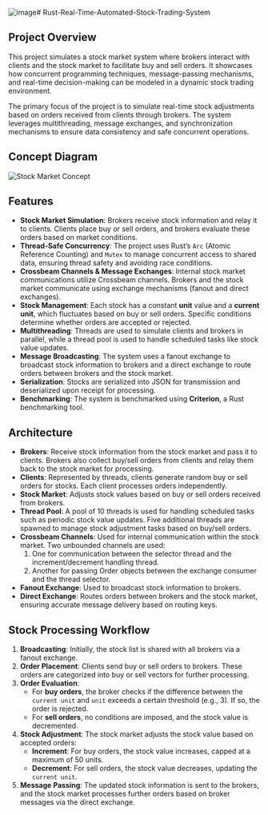 ![image](https://github.com/user-attachments/assets/9301b3d5-529c-49f5-940d-02ed52f42198)# Rust-Real-Time-Automated-Stock-Trading-System

## Project Overview
This project simulates a stock market system where brokers interact with clients and the stock market to facilitate buy and sell orders. It showcases how concurrent programming techniques, message-passing mechanisms, and real-time decision-making can be modeled in a dynamic stock trading environment.

The primary focus of the project is to simulate real-time stock adjustments based on orders received from clients through brokers. The system leverages multithreading, message exchanges, and synchronization mechanisms to ensure data consistency and safe concurrent operations.

## Concept Diagram
![Stock Market Concept](./images/concept_diagram.png)

## Features
- **Stock Market Simulation**: Brokers receive stock information and relay it to clients. Clients place buy or sell orders, and brokers evaluate these orders based on market conditions.
- **Thread-Safe Concurrency**: The project uses Rust’s `Arc` (Atomic Reference Counting) and `Mutex` to manage concurrent access to shared data, ensuring thread safety and avoiding race conditions.
- **Crossbeam Channels & Message Exchanges**: Internal stock market communications utilize Crossbeam channels. Brokers and the stock market communicate using exchange mechanisms (fanout and direct exchanges).
- **Stock Management**: Each stock has a constant **unit** value and a **current unit**, which fluctuates based on buy or sell orders. Specific conditions determine whether orders are accepted or rejected.
- **Multithreading**: Threads are used to simulate clients and brokers in parallel, while a thread pool is used to handle scheduled tasks like stock value updates.
- **Message Broadcasting**: The system uses a fanout exchange to broadcast stock information to brokers and a direct exchange to route orders between brokers and the stock market.
- **Serialization**: Stocks are serialized into JSON for transmission and deserialized upon receipt for processing.
- **Benchmarking**: The system is benchmarked using **Criterion**, a Rust benchmarking tool.

## Architecture
- **Brokers**: Receive stock information from the stock market and pass it to clients. Brokers also collect buy/sell orders from clients and relay them back to the stock market for processing.
- **Clients**: Represented by threads, clients generate random buy or sell orders for stocks. Each client processes orders independently.
- **Stock Market**: Adjusts stock values based on buy or sell orders received from brokers.
- **Thread Pool**: A pool of 10 threads is used for handling scheduled tasks such as periodic stock value updates. Five additional threads are spawned to manage stock adjustment tasks based on buy/sell orders.
- **Crossbeam Channels**: Used for internal communication within the stock market. Two unbounded channels are used: 
  1. One for communication between the selector thread and the increment/decrement handling thread.
  2. Another for passing Order objects between the exchange consumer and the thread selector.
- **Fanout Exchange**: Used to broadcast stock information to brokers.
- **Direct Exchange**: Routes orders between brokers and the stock market, ensuring accurate message delivery based on routing keys.

## Stock Processing Workflow
1. **Broadcasting**: Initially, the stock list is shared with all brokers via a fanout exchange.
2. **Order Placement**: Clients send buy or sell orders to brokers. These orders are categorized into buy or sell vectors for further processing.
3. **Order Evaluation**: 
   - For **buy orders**, the broker checks if the difference between the `current unit` and `unit` exceeds a certain threshold (e.g., 3). If so, the order is rejected.
   - For **sell orders**, no conditions are imposed, and the stock value is decremented.
4. **Stock Adjustment**: The stock market adjusts the stock value based on accepted orders:
   - **Increment**: For buy orders, the stock value increases, capped at a maximum of 50 units.
   - **Decrement**: For sell orders, the stock value decreases, updating the `current unit`.
5. **Message Passing**: The updated stock information is sent to the brokers, and the stock market processes further orders based on broker messages via the direct exchange.

